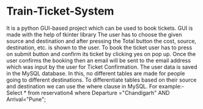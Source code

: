# Train-Ticket-System
It is a python GUI-based project which can be used to book tickets.
GUI is made with the help of tkinter library
The user has to choose the given source and destination and after pressing the Total button the cost, source, destination, etc. is shown to the user.
To book the ticket user has to press on submit button and confirm its ticket by clicking yes on pop up.
Once the user confirms the booking then an email will be sent to the email address which was input by the user for Ticket Confirmation.
The user data is saved in the MySQL database. 
In this, no different tables are made for people going to different destinations.
To differentiate tables based on their source and destination we can use the where clause in MySQL. For example:-
Select * from reservation4 where Departure ="Chandigarh" AND Arrival="Pune";
